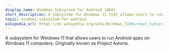 ```yaml
---
display_name: Windows Subsystem for Android (WSA)
short_description: A subsystem for Windows 11 that allows users to run Android apps on Windows 11 computers.
topic: windows-subsystem-for-android
wikipedia_url: https://en.wikipedia.org/wiki/Windows_11#Windows_Subsystem_for_Android
---
```

A subsystem for Windows 11 that allows users to run Android apps on Windows 11 computers. Originally known as Project Astoria.

